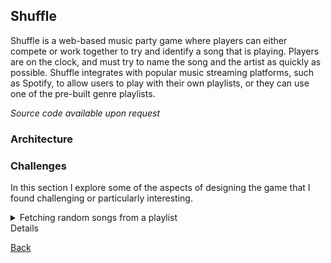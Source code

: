 ## Shuffle
Shuffle is a web-based music party game where players can either compete or work together to try and identify a song that is playing. Players are on the clock, and must try to name the song and the artist as quickly as possible. Shuffle integrates with popular music streaming platforms, such as Spotify, to allow users to play with their own playlists, or they can use one of the pre-built genre playlists.

*Source code available upon request*

### Architecture

### Challenges
In this section I explore some of the aspects of designing the game that I found challenging or particularly interesting.

<details class="collapsible">
    <summary>Fetching random songs from a playlist<summary>
    Details
</details>


[Back](README.md)